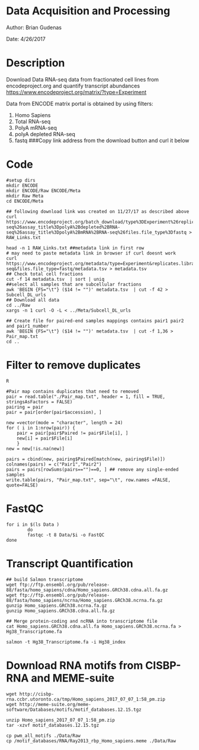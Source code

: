 Data Acquisition and Processing
=============================
Author: Brian Gudenas

Date: 4/26/2017

# Description
Download Data RNA-seq data from fractionated cell lines from encodeproject.org and quantify transcript abundances
https://www.encodeproject.org/matrix/?type=Experiment

Data from ENCODE matrix portal is obtained  by using filters:
1. Homo Sapiens
2. Total RNA-seq
3. PolyA mRNA-seq
4. polyA depleted RNA-seq
5. fastq
###Copy link address from the download button and curl it below

Code
======================================
    #setup dirs
    mkdir ENCODE
    mkdir ENCODE/Raw ENCODE/Meta
    mkdir Raw Meta
    cd ENCODE/Meta

    ## following download link was created on 11/27/17 as described above
    curl https://www.encodeproject.org/batch_download/type%3DExperiment%26replicates.library.biosample.donor.organism.scientific_name%3DHomo%2Bsapiens%26assay_title%3Dtotal%2BRNA-seq%26assay_title%3DpolyA%2Bdepleted%2BRNA-seq%26assay_title%3DpolyA%2BmRNA%2BRNA-seq%26files.file_type%3Dfastq > RAW_Links.txt

    head -n 1 RAW_Links.txt ##metadata link in first row
	# may need to paste metadata link in browser if curl doesnt work
    curl https://www.encodeproject.org/metadata/type=Experiment&replicates.library.biosample.donor.organism.scientific_name=Homo+sapiens&assay_title=total+RNA-seq&files.file_type=fastq/metadata.tsv > metadata.tsv
    ## Check total cell fractions
    cut -f 14 metadata.tsv  | sort | uniq
    ##select all samples that are subcellular fractions
    awk 'BEGIN {FS="\t"} ($14 != "")' metadata.tsv  | cut -f 42 > Subcell_DL_urls
    ## Download all data
	cd ../Raw
    xargs -n 1 curl -O -L < ../Meta/Subcell_DL_urls

    ## Create file for paired-end samples mappings contains pair1 pair2 and pair1_number
    awk 'BEGIN {FS="\t"} ($14 != "")' metadata.tsv  | cut -f 1,36 > Pair_map.txt
    cd ..

Filter to remove duplicates
====================================
    R

    #Pair map contains duplicates that need to removed
    pair = read.table("./Pair_map.txt", header = 1, fill = TRUE, stringsAsFactors = FALSE)
    pairing = pair
    pair = pair[order(pair$accession), ]

    new =vector(mode = "character", length = 24)
    for ( i in 1:nrow(pair)) {
        pair = pair[pair$Paired != pair$File[i], ]
        new[i] = pair$File[i]
    	}
    new = new[!is.na(new)]

    pairs = cbind(new, pairing$Paired[match(new, pairing$File)])
    colnames(pairs) = c("Pair1","Pair2")
    pairs = pairs[rowSums(pairs=="")==0, ] ## remove any single-ended samples
    write.table(pairs, "Pair_map.txt", sep="\t", row.names =FALSE, quote=FALSE)

FastQC
=======================================
    for i in $(ls Data )
            do
            fastqc -t 8 Data/$i -o FastQC
    done


Transcript Quantification
=======================================
    ## build Salmon transcriptome
    wget ftp://ftp.ensembl.org/pub/release-88/fasta/homo_sapiens/cdna/Homo_sapiens.GRCh38.cdna.all.fa.gz
    wget ftp://ftp.ensembl.org/pub/release-88/fasta/homo_sapiens/ncrna/Homo_sapiens.GRCh38.ncrna.fa.gz
    gunzip Homo_sapiens.GRCh38.ncrna.fa.gz 
    gunzip Homo_sapiens.GRCh38.cdna.all.fa.gz

    ## Merge protein-coding and ncRNA into transcriptome file
    cat Homo_sapiens.GRCh38.cdna.all.fa Homo_sapiens.GRCh38.ncrna.fa > Hg38_Transcriptome.fa
    
    salmon -t Hg38_Transcriptome.fa -i Hg38_index
	
Download RNA motifs from CISBP-RNA and MEME-suite
========================================
    wget http://cisbp-rna.ccbr.utoronto.ca/tmp/Homo_sapiens_2017_07_07_1:58_pm.zip
	wget http://meme-suite.org/meme-software/Databases/motifs/motif_databases.12.15.tgz
    
	unzip Homo_sapiens_2017_07_07_1:58_pm.zip
    tar -xzvf motif_databases.12.15.tgz
	
	cp pwm_all_motifs ./Data/Raw
	cp /motif_databases/RNA/Ray2013_rbp_Homo_sapiens.meme ./Data/Raw
	
    
